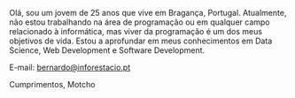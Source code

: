 Olá, sou um jovem de 25 anos que vive em Bragança, Portugal. Atualmente, não estou trabalhando na área de programação ou em qualquer campo relacionado à informática, mas viver da programação é um dos meus objetivos de vida. Estou a aprofundar em meus conhecimentos em Data Science, Web Development e Software Development.

E-mail: bernardo@inforestacio.pt

Cumprimentos,
Motcho
